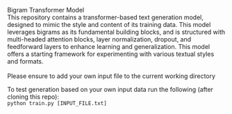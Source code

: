 Bigram Transformer Model<br />
This repository contains a transformer-based text generation model, designed to mimic the style and content of its training data. This model leverages bigrams as its fundamental building blocks, and is structured with multi-headed attention blocks, layer normalization, dropout, and feedforward layers to enhance learning and generalization. This model offers a starting framework for experimenting with various textual styles and formats.
<br /><br />
Please ensure to add your own input file to the current working directory
<br />

To test generation based on your own input data run the following (after cloning this repo): <br />
```python train.py [INPUT_FILE.txt]```
